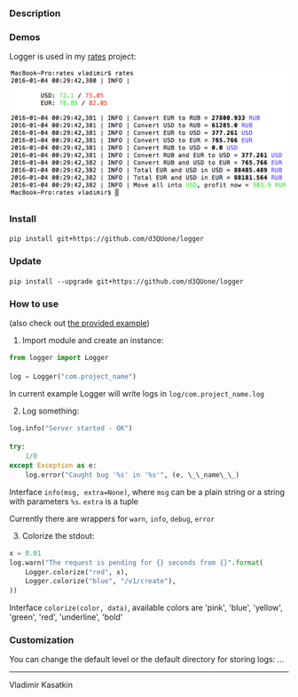 
### Description

### Demos

Logger is used in my [rates](https://github.com/d3QUone/rates) project:

![Rates-demo](assets/latest.png)

### Install
 
`pip install git+https://github.com/d3QUone/logger`

### Update

`pip install --upgrade git+https://github.com/d3QUone/logger`

### How to use

(also check out [the provided example](examples/app.py)) 

1. Import module and create an instance:

```python
from logger import Logger

log = Logger("com.project_name")
```

In current example Logger will write logs in `log/com.project_name.log`

2. Log something:

```python
log.info("Server started - OK")

try:
    1/0
except Exception as e:
    log.error("Caught bug '%s' in '%s'", (e, \_\_name\_\_)
```

Interface `info(msg, extra=None)`, where `msg` can be a plain string or a string with parameters `%s`. `extra` is a tuple

Currently there are wrappers for `warn`, `info`, `debug`, `error`

3. Colorize the stdout:

```python
x = 0.01
log.warn("The request is pending for {} seconds from {}".format(
    Logger.colorize("red", x),
    Logger.colorize("blue", "/v1/create"),
))
```

Interface `colorize(color, data)`, available colors are 'pink', 'blue', 'yellow', 'green', 'red', 'underline', 'bold'

### Customization

You can change the default level or the default directory for storing logs: ... 

-----

Vladimir Kasatkin
